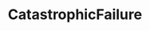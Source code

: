 ---
title: CatastrophicFailure
crosslinks:
- watchpeopledie
- pics
- WTF
- gifs
- videos
- xkcd
- catastrophicsuccess
- nononono
- MyPeopleNeedMe
- WhyWereTheyFilming
- BrasilOnReddit
- drunk
- aviation
- IdiotsNearlyDying
- OSHA
- shockwaveporn
- SweatyPalms
- ThisIsChina
- DestructionPorn
---